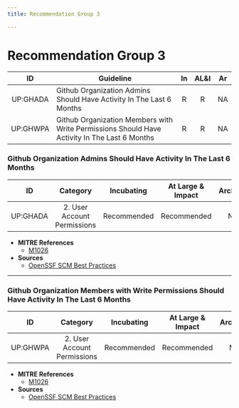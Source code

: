 ```yaml
---
title: Recommendation Group 3

---
```


# Recommendation Group 3

| ID  | Guideline | In | AL&I | Ar |
| :-: | - | :-: | :-: | :-: |
| UP:GHADA | Github Organization Admins Should Have Activity In The Last 6 Months | R | R | NA |
| UP:GHWPA | Github Organization Members with Write Permissions Should Have Activity In The Last 6 Months | R | R | NA |

### Github Organization Admins Should Have Activity In The Last 6 Months

| ID | Category | Incubating | At Large & Impact | Archived |
| :-: | :-: | :-: | :-: | :-: |
| UP:GHADA | 2. User Account Permissions | Recommended | Recommended | N/A |

* **MITRE References**
    * [M1026](https://attack.mitre.org/mitigations/M1026/)
* **Sources**
    * [OpenSSF SCM Best Practices](https://best.openssf.org/SCM-BestPractices/github/member/stale_admin_found.html)
---

### Github Organization Members with Write Permissions Should Have Activity In The Last 6 Months

| ID | Category | Incubating | At Large & Impact | Archived |
| :-: | :-: | :-: | :-: | :-: |
| UP:GHWPA | 2. User Account Permissions | Recommended | Recommended | N/A |

* **MITRE References**
    * [M1026](https://attack.mitre.org/mitigations/M1026/)
* **Sources**
    * [OpenSSF SCM Best Practices](https://best.openssf.org/SCM-BestPractices/github/member/stale_member_found.html)
